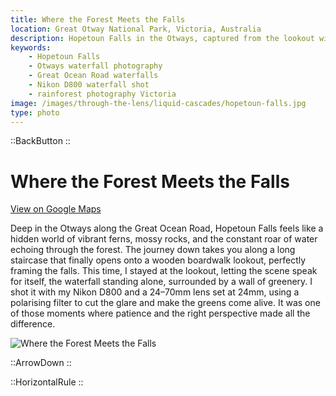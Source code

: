 ```yaml
---
title: Where the Forest Meets the Falls
location: Great Otway National Park, Victoria, Australia
description: Hopetoun Falls in the Otways, captured from the lookout with a Nikon D800 and 24–70mm lens. Lush greens and flowing water framed in perfect harmony.
keywords:
    - Hopetoun Falls
    - Otways waterfall photography
    - Great Ocean Road waterfalls
    - Nikon D800 waterfall shot
    - rainforest photography Victoria
image: /images/through-the-lens/liquid-cascades/hopetoun-falls.jpg
type: photo
---
```


::BackButton
::

# Where the Forest Meets the Falls

<a href="https://www.google.com/maps/search/?api=1&query=Hopetoun+Falls,+Great+Otway+National+Park,+Victoria,+Australia" target="_blank" rel="noopener noreferrer">View on Google Maps</a>

Deep in the Otways along the Great Ocean Road, Hopetoun Falls feels like a hidden world of vibrant ferns, mossy rocks, and the constant roar of water echoing through the forest. The journey down takes you along a long staircase that finally opens onto a wooden boardwalk lookout, perfectly framing the falls. This time, I stayed at the lookout, letting the scene speak for itself, the waterfall standing alone, surrounded by a wall of greenery. I shot it with my Nikon D800 and a 24–70mm lens set at 24mm, using a polarising filter to cut the glare and make the greens come alive. It was one of those moments where patience and the right perspective made all the difference.

![Where the Forest Meets the Falls](/images/through-the-lens/liquid-cascades/hopetoun-falls.jpg)

<div class="mb-8"></div>

::ArrowDown
::

<div class="mb-8"></div>

::HorizontalRule
::
